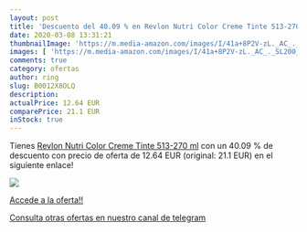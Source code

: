 ```yaml
---
layout: post
title: 'Descuento del 40.09 % en Revlon Nutri Color Creme Tinte 513-270 m'
date: 2020-03-08 13:31:21
thumbnailImage: 'https://m.media-amazon.com/images/I/41a+8P2V-zL._AC_._SL200_.jpg'
images: [ 'https://m.media-amazon.com/images/I/41a+8P2V-zL._AC_._SL200_.jpg' ]
comments: true
category: ofertas
author: ring
slug: B0012X8OLQ
description:
actualPrice: 12.64 EUR
comparePrice: 21.1 EUR
inStock: true
---
```


Tienes [Revlon Nutri Color Creme Tinte 513-270 ml](https://www.amazon.com/dp/B0012X8OLQ/?tag=redken08-20) con un 40.09 % de descuento con precio de oferta de 12.64 EUR (original: 21.1 EUR) en el siguiente enlace!

[![](https://m.media-amazon.com/images/I/41a+8P2V-zL._AC_._SL200_.jpg)](https://www.amazon.com/dp/B0012X8OLQ/?tag=redken08-20)

[Accede a la oferta!!](https://www.amazon.com/dp/B0012X8OLQ/?tag=redken08-20)

[Consulta otras ofertas en nuestro canal de telegram](https://t.me/s/ofertas25)
